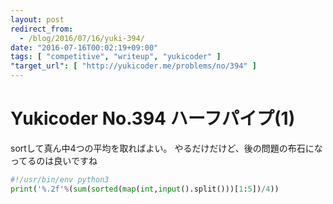 ```yaml
---
layout: post
redirect_from:
  - /blog/2016/07/16/yuki-394/
date: "2016-07-16T00:02:19+09:00"
tags: [ "competitive", "writeup", "yukicoder" ]
"target_url": [ "http://yukicoder.me/problems/no/394" ]
---
```


# Yukicoder No.394 ハーフパイプ(1)

sortして真ん中$4$つの平均を取ればよい。
やるだけだけど、後の問題の布石になってるのは良いですね

``` python
#!/usr/bin/env python3
print('%.2f'%(sum(sorted(map(int,input().split()))[1:5])/4))
```
